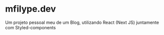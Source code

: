 # mfilype.dev

Um projeto pessoal meu de um Blog, utilizando React (Next JS) juntamente com Styled-components
